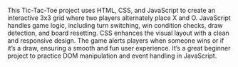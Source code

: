 This Tic-Tac-Toe project uses HTML, CSS, and JavaScript to create an interactive 3x3 grid where two players alternately place X and O. JavaScript handles game logic, including turn switching, win condition checks, draw detection, and board resetting. CSS enhances the visual layout with a clean and responsive design. The game alerts players when someone wins or if it’s a draw, ensuring a smooth and fun user experience. It’s a great beginner project to practice DOM manipulation and event handling in JavaScript.
